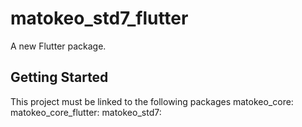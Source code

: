 # matokeo_std7_flutter

A new Flutter package.

## Getting Started

This project must be linked  to  the following packages
 matokeo_core:
 matokeo_core_flutter:
 matokeo_std7:
